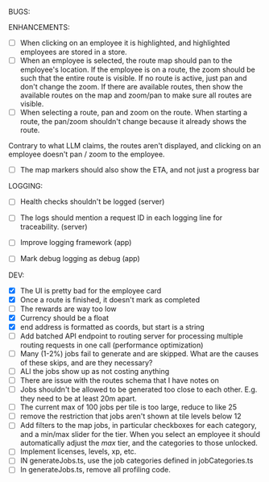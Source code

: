 BUGS:

ENHANCEMENTS:
- [ ] When clicking on an employee it is highlighted, and highlighted employees are stored in a store. 
- [ ] When an employee is selected, the route map should pan to the employee's location. If the employee is on a route, the zoom should be such that the entire route is visible. If no route is active, just pan and don't change the zoom. If there are available routes, then show the available routes on the map and zoom/pan to make sure all routes are visible.
- [ ] When selecting a route, pan and zoom on the route. When starting a route, the pan/zoom shouldn't change because it already shows the route.

Contrary to what LLM claims, the routes aren't displayed, and clicking on an employee doesn't pan / zoom to the employee. 

- [ ] The map markers should also show the ETA, and not just a progress bar

LOGGING:
- [ ] Health checks shouldn't be logged  (server)
- [ ] The logs should mention a request ID in each logging line for traceability. (server)
- [ ] Improve logging framework (app)
- [ ] Mark debug logging as debug (app)


DEV:
- [x] The UI is pretty bad for the employee card
- [x] Once a route is finished, it doesn't mark as completed
- [ ] The rewards are way too low
- [x] Currency should be a float
- [x] end address is formatted as coords, but start is a string
- [ ] Add batched API endpoint to routing server for processing multiple routing requests in one call (performance optimization)
- [ ] Many (1-2%) jobs fail to generate and are skipped. What are the causes of these skips, and are they necessary?
- [ ] ALl the jobs show up as not costing anything
- [ ] There are issue with the routes schema that I have notes on
- [ ] Jobs shouldn't be allowed to be generated too close to each other. E.g. they need to be at least 20m apart.
- [ ] The current max of 100 jobs per tile is too large, reduce to like 25
- [ ] remove the restriction that jobs aren't shown at tile levels below 12
- [ ] Add filters to the map jobs, in particular checkboxes for each category, and a min/max slider for the tier. When you select an employee it should automatically adjust the _max_ tier, and the categories to those unlocked. 
- [ ] Implement licenses, levels, xp, etc. 
- [ ] IN generateJobs.ts, use the job categories defined in jobCategories.ts
- [ ] In generateJobs.ts, remove all profiling code.